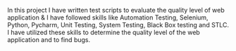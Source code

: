 In this project I have written test scripts to evaluate the quality level of web application & I have followed skills like Automation Testing, Selenium, Python, Pycharm, Unit Testing, System Testing, Black Box testing and STLC. I have utilized these skills to determine the quality level of the web application and to find bugs.

